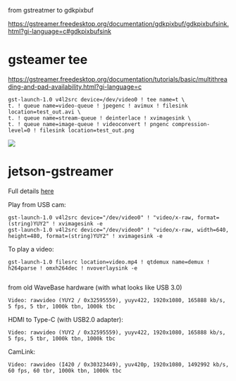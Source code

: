 

from gstreatmer to gdkpixbuf

https://gstreamer.freedesktop.org/documentation/gdkpixbuf/gdkpixbufsink.html?gi-language=c#gdkpixbufsink



# gsteamer tee

https://gstreamer.freedesktop.org/documentation/tutorials/basic/multithreading-and-pad-availability.html?gi-language=c



```
gst-launch-1.0 v4l2src device=/dev/video0 ! tee name=t \
t. ! queue name=video-queue ! jpegenc ! avimux ! filesink location=test_out.avi \
t. ! queue name=stream-queue ! deinterlace ! xvimagesink \
t. ! queue name=image-queue ! videoconvert ! pngenc compression-level=0 ! filesink location=test_out.png
```

![](https://gstreamer.freedesktop.org/documentation/tutorials/basic/images/tutorials/basic-tutorial-7.png)





# jetson-gstreamer

Full details [here](https://docs.nvidia.com/jetson/l4t/index.html#page/Tegra%20Linux%20Driver%20Package%20Development%20Guide/accelerated_gstreamer.html#wwpID0E02P0HA)

Play from USB cam:
```
gst-launch-1.0 v4l2src device="/dev/video0" ! "video/x-raw, format=(string)YUY2" ! xvimagesink -e
gst-launch-1.0 v4l2src device="/dev/video0" ! "video/x-raw, width=640, height=480, format=(string)YUY2" ! xvimagesink -e

```

To play a video:
```
gst-launch-1.0 filesrc location=video.mp4 ! qtdemux name=demux ! h264parse ! omxh264dec ! nvoverlaysink -e


```

from old WaveBase hardware (with what looks like USB 3.0)

`Video: rawvideo (YUY2 / 0x32595559), yuyv422, 1920x1080, 165888 kb/s, 5 fps, 5 tbr, 1000k tbn, 1000k tbc`


HDMI to Type-C (with USB2.0 adapter):

`Video: rawvideo (YUY2 / 0x32595559), yuyv422, 1920x1080, 165888 kb/s, 5 fps, 5 tbr, 1000k tbn, 1000k tbc`


CamLink:

`Video: rawvideo (I420 / 0x30323449), yuv420p, 1920x1080, 1492992 kb/s, 60 fps, 60 tbr, 1000k tbn, 1000k tbc`
